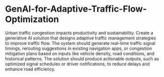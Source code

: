 # GenAI-for-Adaptive-Traffic-Flow-Optimization

Urban traffic congestion impacts productivity and sustainability. Create a generative AI solution that designs adaptive traffic management strategies to improve traffic flow. The system should generate real-time traffic signal timings, rerouting suggestions in existing navigation apps, or congestion mitigation plans based on inputs like vehicle density, road conditions, and historical patterns. The solution should produce actionable outputs, such as optimized signal schedules or driver notifications, to reduce delays and enhance road efficiency.
